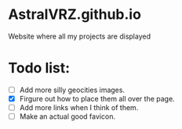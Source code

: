 # AstralVRZ.github.io
Website where all my projects are displayed

# Todo list:
- [ ] Add more silly geocities images.
- [x] Firgure out how to place them all over the page.
- [ ] Add more links when I think of them.
- [ ] Make an actual good favicon.
